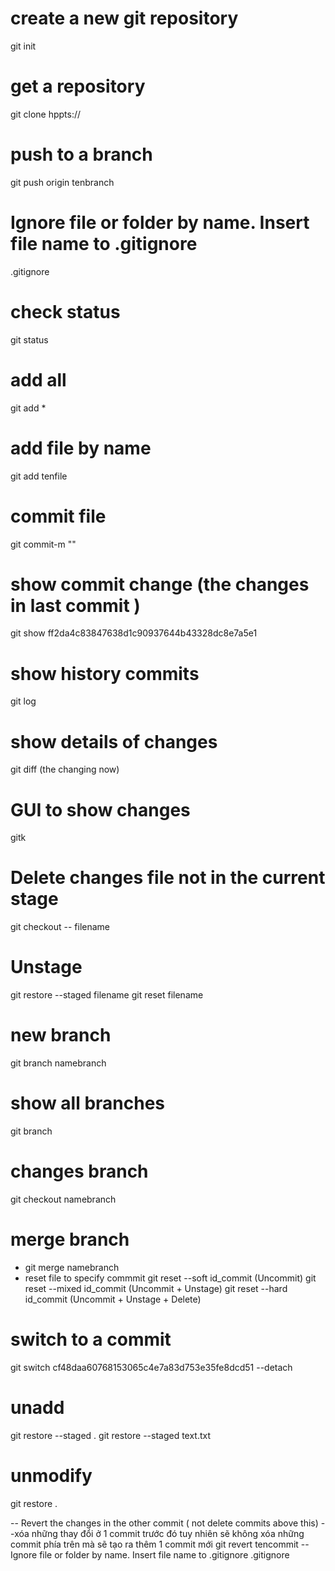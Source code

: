# create a new git repository
git init

# get a repository
git clone hppts://

# push to a branch
git push origin tenbranch

# Ignore file or folder by name. Insert file name to .gitignore
.gitignore

# check status
git status

# add all 
git add *

# add file by name
git add tenfile 

# commit file
git commit-m ""

# show commit change (the changes in last commit )
git show ff2da4c83847638d1c90937644b43328dc8e7a5e1

# show history commits
git log

# show details of changes
git diff (the changing now)

# GUI to show changes
gitk

# Delete changes file not in the current stage
git checkout -- filename

# Unstage 
git restore --staged filename
git reset filename

# new branch
git branch namebranch

# show all branches 
git branch

# changes branch
git checkout namebranch

# merge branch
- git merge namebranch
- reset file to specify commmit
git reset --soft id_commit      (Uncommit) 
git reset --mixed id_commit     (Uncommit + Unstage)
git reset --hard id_commit      (Uncommit + Unstage + Delete)

# switch to a commit 
git switch cf48daa60768153065c4e7a83d753e35fe8dcd51 --detach

# unadd
git restore --staged . 
git restore --staged text.txt

# unmodify
 git restore .







-- Revert the changes in the other commit ( not delete commits above this) 
--xóa những thay đổi ở 1 commit trước đó tuy nhiên sẽ không xóa những commit phía trên mà sẽ tạo ra thêm 1 commit mới
git revert tencommit
-- Ignore file or folder by name. Insert file name to .gitignore
.gitignore
